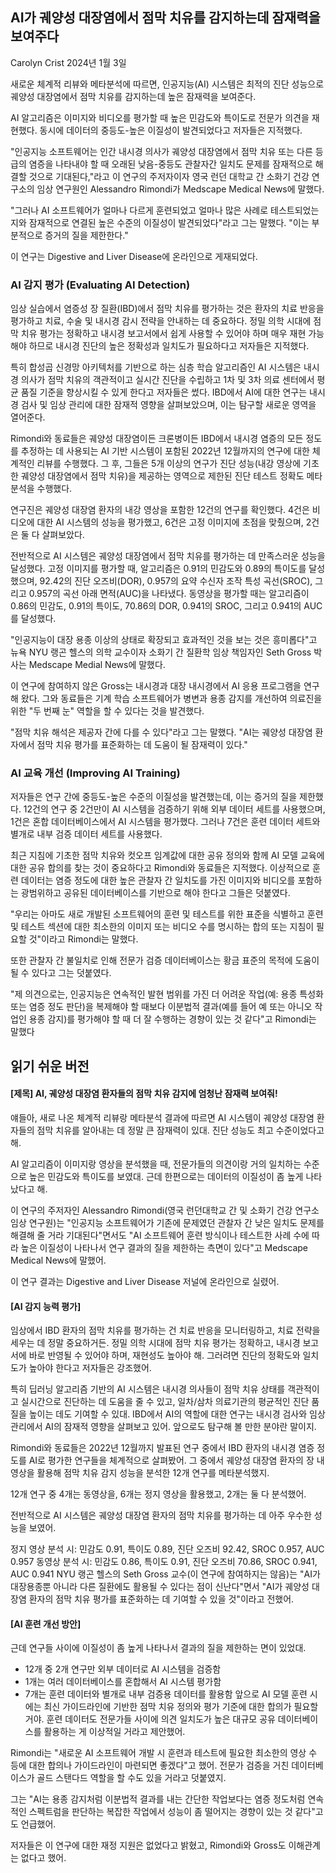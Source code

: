 ## AI가 궤양성 대장염에서 점막 치유를 감지하는데 잠재력을 보여주다

Carolyn Crist
2024년 1월 3일

새로운 체계적 리뷰와 메타분석에 따르면, 인공지능(AI) 시스템은 최적의 진단 성능으로 궤양성 대장염에서 점막 치유를 감지하는데 높은 잠재력을 보여준다.

AI 알고리즘은 이미지와 비디오를 평가할 때 높은 민감도와 특이도로 전문가 의견을 재현했다. 동시에 데이터의 중등도-높은 이질성이 발견되었다고 저자들은 지적했다.

"인공지능 소프트웨어는 인간 내시경 의사가 궤양성 대장염에서 점막 치유 또는 다른 등급의 염증을 나타내야 할 때 오래된 낮음-중등도 관찰자간 일치도 문제를 잠재적으로 해결할 것으로 기대된다,"라고 이 연구의 주저자이자 영국 런던 대학교 간 소화기 건강 연구소의 임상 연구원인 Alessandro Rimondi가 Medscape Medical News에 말했다.

"그러나 AI 소프트웨어가 얼마나 다르게 훈련되었고 얼마나 많은 사례로 테스트되었는지와 잠재적으로 연결된 높은 수준의 이질성이 발견되었다"라고 그는 말했다. "이는 부분적으로 증거의 질을 제한한다."

이 연구는 Digestive and Liver Disease에 온라인으로 게재되었다.

### AI 감지 평가 (Evaluating AI Detection)
임상 실습에서 염증성 장 질환(IBD)에서 점막 치유를 평가하는 것은 환자의 치료 반응을 평가하고 치료, 수술 및 내시경 감시 전략을 안내하는 데 중요하다. 정밀 의학 시대에 점막 치유 평가는 정확하고 내시경 보고서에서 쉽게 사용할 수 있어야 하며 매우 재현 가능해야 하므로 내시경 진단의 높은 정확성과 일치도가 필요하다고 저자들은 지적했다.

특히 합성곱 신경망 아키텍처를 기반으로 하는 심층 학습 알고리즘인 AI 시스템은 내시경 의사가 점막 치유의 객관적이고 실시간 진단을 수립하고 1차 및 3차 의료 센터에서 평균 품질 기준을 향상시킬 수 있게 한다고 저자들은 썼다. IBD에서 AI에 대한 연구는 내시경 검사 및 임상 관리에 대한 잠재적 영향을 살펴보았으며, 이는 탐구할 새로운 영역을 열어준다.

Rimondi와 동료들은 궤양성 대장염이든 크론병이든 IBD에서 내시경 염증의 모든 정도를 추정하는 데 사용되는 AI 기반 시스템이 포함된 2022년 12월까지의 연구에 대한 체계적인 리뷰를 수행했다. 그 후, 그들은 5개 이상의 연구가 진단 성능(내강 영상에 기초한 궤양성 대장염에서 점막 치유)을 제공하는 영역으로 제한된 진단 테스트 정확도 메타분석을 수행했다.

연구진은 궤양성 대장염 환자의 내강 영상을 포함한 12건의 연구를 확인했다. 4건은 비디오에 대한 AI 시스템의 성능을 평가했고, 6건은 고정 이미지에 초점을 맞췄으며, 2건은 둘 다 살펴보았다.

전반적으로 AI 시스템은 궤양성 대장염에서 점막 치유를 평가하는 데 만족스러운 성능을 달성했다. 고정 이미지를 평가할 때, 알고리즘은 0.91의 민감도와 0.89의 특이도를 달성했으며, 92.42의 진단 오즈비(DOR), 0.957의 요약 수신자 조작 특성 곡선(SROC), 그리고 0.957의 곡선 아래 면적(AUC)을 나타냈다. 동영상을 평가할 때는 알고리즘이 0.86의 민감도, 0.91의 특이도, 70.86의 DOR, 0.941의 SROC, 그리고 0.941의 AUC를 달성했다.

"인공지능이 대장 용종 이상의 상태로 확장되고 효과적인 것을 보는 것은 흥미롭다"고 뉴욕 NYU 랭곤 헬스의 의학 교수이자 소화기 간 질환학 임상 책임자인 Seth Gross 박사는 Medscape Medial News에 말했다.

이 연구에 참여하지 않은 Gross는 내시경과 대장 내시경에서 AI 응용 프로그램을 연구해 왔다. 그와 동료들은 기계 학습 소프트웨어가 병변과 용종 감지를 개선하여 의료진을 위한 "두 번째 눈" 역할을 할 수 있다는 것을 발견했다.

"점막 치유 해석은 제공자 간에 다를 수 있다"라고 그는 말했다. "AI는 궤양성 대장염 환자에서 점막 치유 평가를 표준화하는 데 도움이 될 잠재력이 있다."

### AI 교육 개선 (Improving AI Training)
저자들은 연구 간에 중등도-높은 수준의 이질성을 발견했는데, 이는 증거의 질을 제한했다. 12건의 연구 중 2건만이 AI 시스템을 검증하기 위해 외부 데이터 세트를 사용했으며, 1건은 혼합 데이터베이스에서 AI 시스템을 평가했다. 그러나 7건은 훈련 데이터 세트와 별개로 내부 검증 데이터 세트를 사용했다.

최근 지침에 기초한 점막 치유와 컷오프 임계값에 대한 공유 정의와 함께 AI 모델 교육에 대한 공유 합의를 찾는 것이 중요하다고 Rimondi와 동료들은 지적했다. 이상적으로 훈련 데이터는 염증 정도에 대한 높은 관찰자 간 일치도를 가진 이미지와 비디오를 포함하는 광범위하고 공유된 데이터베이스를 기반으로 해야 한다고 그들은 덧붙였다.

"우리는 아마도 새로 개발된 소프트웨어의 훈련 및 테스트를 위한 표준을 식별하고 훈련 및 테스트 섹션에 대한 최소한의 이미지 또는 비디오 수를 명시하는 합의 또는 지침이 필요할 것"이라고 Rimondi는 말했다.

또한 관찰자 간 불일치로 인해 전문가 검증 데이터베이스는 황금 표준의 목적에 도움이 될 수 있다고 그는 덧붙였다.

"제 의견으로는, 인공지능은 연속적인 발현 범위를 가진 더 어려운 작업(예: 용종 특성화 또는 염증 정도 판단)을 복제해야 할 때보다 이분법적 결과(예를 들어 예 또는 아니오 작업인 용종 감지)를 평가해야 할 때 더 잘 수행하는 경향이 있는 것 같다"고 Rimondi는 말했다



## 읽기 쉬운 버전
#### **[제목] AI, 궤양성 대장염 환자들의 점막 치유 감지에 엄청난 잠재력 보여줘!**

얘들아, 새로 나온 체계적 리뷰랑 메타분석 결과에 따르면 AI 시스템이 궤양성 대장염 환자들의 점막 치유를 알아내는 데 정말 큰 잠재력이 있대. 진단 성능도 최고 수준이었다고 해.

AI 알고리즘이 이미지랑 영상을 분석했을 때, 전문가들의 의견이랑 거의 일치하는 수준으로 높은 민감도와 특이도를 보였대. 근데 한편으로는 데이터의 이질성이 좀 높게 나타났다고 해.

이 연구의 주저자인 Alessandro Rimondi(영국 런던대학교 간 및 소화기 건강 연구소 임상 연구원)는 "인공지능 소프트웨어가 기존에 문제였던 관찰자 간 낮은 일치도 문제를 해결해 줄 거라 기대된다"면서도 "AI 소프트웨어 훈련 방식이나 테스트한 사례 수에 따라 높은 이질성이 나타나서 연구 결과의 질을 제한하는 측면이 있다"고 Medscape Medical News에 말했어.

이 연구 결과는 Digestive and Liver Disease 저널에 온라인으로 실렸어.

#### **[AI 감지 능력 평가]**
임상에서 IBD 환자의 점막 치유를 평가하는 건 치료 반응을 모니터링하고, 치료 전략을 세우는 데 정말 중요하거든. 정밀 의학 시대에 점막 치유 평가는 정확하고, 내시경 보고서에 바로 반영될 수 있어야 하며, 재현성도 높아야 해. 그러려면 진단의 정확도와 일치도가 높아야 한다고 저자들은 강조했어.

특히 딥러닝 알고리즘 기반의 AI 시스템은 내시경 의사들이 점막 치유 상태를 객관적이고 실시간으로 진단하는 데 도움을 줄 수 있고, 일차/삼차 의료기관의 평균적인 진단 품질을 높이는 데도 기여할 수 있대. IBD에서 AI의 역할에 대한 연구는 내시경 검사와 임상 관리에서 AI의 잠재적 영향을 살펴보고 있어. 앞으로도 탐구해 볼 만한 분야란 말이지.

Rimondi와 동료들은 2022년 12월까지 발표된 연구 중에서 IBD 환자의 내시경 염증 정도를 AI로 평가한 연구들을 체계적으로 살펴봤어. 그 중에서 궤양성 대장염 환자의 장 내 영상을 활용해 점막 치유 감지 성능을 분석한 12개 연구를 메타분석했지.

12개 연구 중 4개는 동영상을, 6개는 정지 영상을 활용했고, 2개는 둘 다 분석했어.

전반적으로 AI 시스템은 궤양성 대장염 환자의 점막 치유를 평가하는 데 아주 우수한 성능을 보였어.

정지 영상 분석 시: 민감도 0.91, 특이도 0.89, 진단 오즈비 92.42, SROC 0.957, AUC 0.957
동영상 분석 시: 민감도 0.86, 특이도 0.91, 진단 오즈비 70.86, SROC 0.941, AUC 0.941
NYU 랭곤 헬스의 Seth Gross 교수(이 연구에 참여하지는 않음)는 "AI가 대장용종뿐 아니라 다른 질환에도 활용될 수 있다는 점이 신난다"면서 "AI가 궤양성 대장염 환자의 점막 치유 평가를 표준화하는 데 기여할 수 있을 것"이라고 전했어.

#### **[AI 훈련 개선 방안]**
근데 연구들 사이에 이질성이 좀 높게 나타나서 결과의 질을 제한하는 면이 있었대.

- 12개 중 2개 연구만 외부 데이터로 AI 시스템을 검증함
- 1개는 여러 데이터베이스를 혼합해서 AI 시스템 평가함
- 7개는 훈련 데이터와 별개로 내부 검증용 데이터를 활용함
앞으로 AI 모델 훈련 시에는 최신 가이드라인에 기반한 점막 치유 정의와 평가 기준에 대한 합의가 필요할 거야. 훈련 데이터도 전문가들 사이에 의견 일치도가 높은 대규모 공유 데이터베이스를 활용하는 게 이상적일 거라고 제안했어.

Rimondi는 "새로운 AI 소프트웨어 개발 시 훈련과 테스트에 필요한 최소한의 영상 수 등에 대한 합의나 가이드라인이 마련되면 좋겠다"고 했어. 전문가 검증을 거친 데이터베이스가 골드 스탠다드 역할을 할 수도 있을 거라고 덧붙였지.

그는 "AI는 용종 감지처럼 이분법적 결과를 내는 간단한 작업보다는 염증 정도처럼 연속적인 스펙트럼을 판단하는 복잡한 작업에서 성능이 좀 떨어지는 경향이 있는 것 같다"고도 언급했어.

저자들은 이 연구에 대한 재정 지원은 없었다고 밝혔고, Rimondi와 Gross도 이해관계는 없다고 했어.
